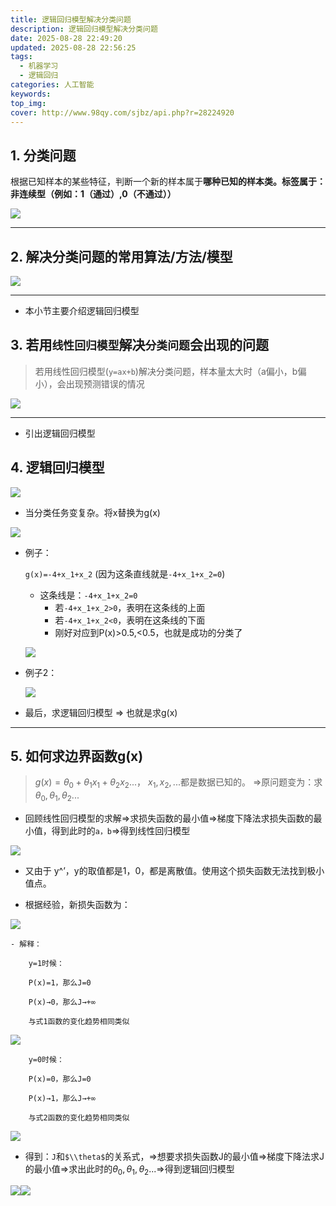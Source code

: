 ```yaml
---
title: 逻辑回归模型解决分类问题
description: 逻辑回归模型解决分类问题
date: 2025-08-28 22:49:20
updated: 2025-08-28 22:56:25
tags:
  - 机器学习
  - 逻辑回归
categories: 人工智能
keywords:
top_img:
cover: http://www.98qy.com/sjbz/api.php?r=28224920
---
```

## 1. 分类问题

根据已知样本的某些特征，判断一个新的样本属于**哪种已知的样本类。标签属于：非连续型（例如：1（通过）,0（不通过））**

![](../../../../images/image.png)

---

## 2. 解决分类问题的常用算法/方法/模型

![](../../../../images/image1.png)

---

- 本小节主要介绍逻辑回归模型

## 3. 若用`线性回归模型`解决`分类问题`会出现的问题

> 若用线性回归模型(`y=ax+b`)解决分类问题，样本量太大时（a偏小，b偏小），会出现预测错误的情况

![](../../../../images/image2.png)

---

- 引出逻辑回归模型

## 4. 逻辑回归模型

![](../../../../images/image3.png)

- 当分类任务变复杂。将x替换为g(x)
    
![](../../../../images/image4.png)
    
- 例子：
    
    `g(x)=-4+x_1+x_2` (因为这条直线就是`-4+x_1+x_2=0`)
    
    - 这条线是：`-4+x_1+x_2=0`
        - 若`-4+x_1+x_2>0`，表明在这条线的上面
        - 若`-4+x_1+x_2<0`，表明在这条线的下面
        - 刚好对应到P(x)>0.5,<0.5，也就是成功的分类了
    
    ![](../../../../images/image5.png)
    
- 例子2：
    
  ![](../../../../images/image6.png)
    
- 最后，求逻辑回归模型 ⇒ 也就是求g(x)
    

---

## 5. 如何求边界函数g(x)

> $g(x)=\theta_0+\theta_1x_1+\theta_2x_2...$， $x_1,x_2,...$都是数据已知的。 ⇒原问题变为：求$\theta_0,\theta_1,\theta_2...$

- 回顾线性回归模型的求解⇒求损失函数的最小值⇒梯度下降法求损失函数的最小值，得到此时的`a，b`⇒得到线性回归模型
    
![](../../../../images/image7.png)
    
- 又由于 y^’，y的取值都是1，0，都是离散值。使用这个损失函数无法找到极小值点。
    
- 根据经验，新损失函数为：
    
![](../../../../images/image8.png)
    
    - 解释：
        
        y=1时候：
        
        P(x)=1，那么J=0
        
        P(x)→0，那么J→+∞
        
        与式1函数的变化趋势相同类似
        
![](../../../../images/image9.png)
        
        y=0时候：
        
        P(x)=0，那么J=0
        
        P(x)→1，那么J→+∞
        
        与式2函数的变化趋势相同类似
        
![](../../../../images/image10.png)
        
- 得到：`J`和`$\\theta$`的关系式，⇒想要求损失函数J的最小值⇒梯度下降法求J的最小值⇒求出此时的$\theta_0,\theta_1,\theta_2...$⇒得到逻辑回归模型
    
![](../../../../images/image11.png)![](../../../../images/image12.png)